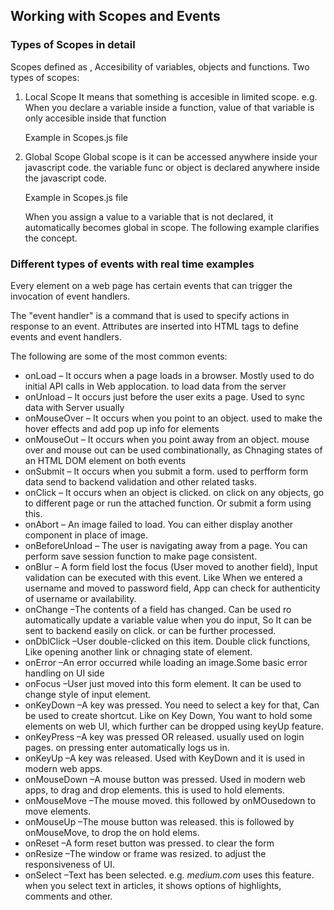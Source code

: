 ## Working with Scopes and Events																								
### Types of Scopes in detail

Scopes defined as , Accesibility of variables, objects and functions.
Two types of scopes:
1. Local Scope
    It means that something is accesible in limited scope.
    e.g. When you declare a variable inside a function, value of that variable is only accesible inside that function

    Example in Scopes.js file

2. Global Scope
    Global scope is it can be accessed anywhere inside your javascript code. the variable func or object is declared anywhere inside the javascript code.

    Example in Scopes.js file


    When you assign a value to a variable that is not declared, it automatically becomes global in scope. The following example clarifies the concept. 




    
### Different types of events with real time examples

Every element on a web page has certain events that can trigger the invocation of event handlers. 

The "event handler" is a command that is used to specify actions in response to an event. Attributes are inserted into HTML tags to define events and event handlers.

The following are some of the most common events:
- onLoad – It occurs when a page loads in a browser. Mostly used to do initial API calls in Web applocation. to load data from the server
- onUnload – It occurs just before the user exits a page. Used to sync data with Server usually
- onMouseOver – It occurs when you point to an object. used to make the hover effects and add pop up info for elements
- onMouseOut – It occurs when you point away from an object. mouse over and mouse out can be used combinationally, as Chnaging states of an HTML DOM element on both events
- onSubmit – It occurs when you submit a form. used to perfform form data send to backend validation and other related tasks.
-  onClick – It occurs when an object is clicked. on click on any objects, go to different page or run the attached function. Or submit a form using this.
- onAbort – An image failed to load. You can either display another component in place of image.
- onBeforeUnload – The user is navigating away from a page. You can perform save session function to make page consistent.
- onBlur – A form field lost the focus (User moved to another field), Input validation can be executed with this event. Like When we entered a username and moved to password field, App can check for authenticity of username or availability.
- onChange –The contents of a field has changed. Can be used ro automatically update a variable value when you do input, So It can be sent to backend easily on click. or can be further processed.
- onDblClick –User double-clicked on this item. Double click functions, Like opening another link or chnaging state of element.
- onError –An error occurred while loading an image.Some basic error handling on UI side
- onFocus –User just moved into this form element. It can be used to change style of input element.
- onKeyDown –A key was pressed. You need to select a key for that, Can be used to create shortcut. Like on Key Down, You want to hold some elements on web UI, which further can be dropped using keyUp feature.
- onKeyPress –A key was pressed OR released. usually used on login pages.
on pressing enter automatically logs us in.
- onKeyUp –A key was released. Used with KeyDown and it is used in modern web apps.
- onMouseDown –A mouse button was pressed. Used in modern web apps, to drag and drop elements. this is used to hold elements.
- onMouseMove –The mouse moved. this followed by onMOusedown to move elements.
- onMouseUp –The mouse button was released. this is followed by onMouseMove, to drop the on hold elems.
- onReset –A form reset button was pressed. to clear the form
- onResize –The window or frame was resized. to adjust the responsiveness of UI.
- onSelect –Text has been selected. e.g. *medium.com* uses this feature. when you select text in articles, it shows options of highlights, comments and other.
 

